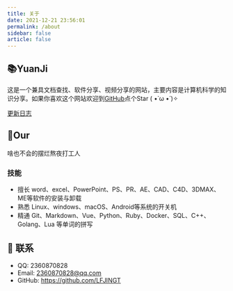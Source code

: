 ```yaml
---
title: 关于
date: 2021-12-21 23:56:01
permalink: /about
sidebar: false
article: false
---
```


## 📚YuanJi
这是一个兼具文档查找、软件分享、视频分享的网站，主要内容是计算机科学的知识分享。如果你喜欢这个网站欢迎到[GitHub](https://github.com/LFJINGT/UQequation)点个Star ( •̀ ω •́ )✧



[更新日志](https://github.com/LFJINGT/UQequation/commits/master)


## 🐼Our
啥也不会的摆烂熬夜打工人

### 技能
* 擅长 word、excel、PowerPoint、PS、PR、AE、CAD、C4D、3DMAX、ME等软件的安装与卸载
* 熟悉 Linux、windows、macOS、Android等系统的开关机
* 精通 Git、Markdown、Vue、Python、Ruby、Docker、SQL、C++、Golang、Lua 等单词的拼写



## :email: 联系

- QQ: <a :href="qqUrl" class='qq'>2360870828</a>
- Email:  <a href="mailto:2360870828@qq.com">2360870828@qq.com</a>
- GitHub: <https://github.com/LFJINGT>

<script>
  export default {
    data(){
      return {
        qqUrl: 'tencent://message/?uin=2360870828&Site=&Menu=yes'
      }
    },
    mounted(){
      const flag =  navigator.userAgent.match(/(phone|pad|pod|iPhone|iPod|ios|iPad|Android|Mobile|BlackBerry|IEMobile|MQQBrowser|JUC|Fennec|wOSBrowser|BrowserNG|WebOS|Symbian|Windows Phone)/i);
      if(flag){
        this.qqUrl = 'mqqwpa://im/chat?chat_type=wpa&uin=2360870828&version=1&src_type=web&web_src=oicqzone.com'
      }
    }
  }
</script>

